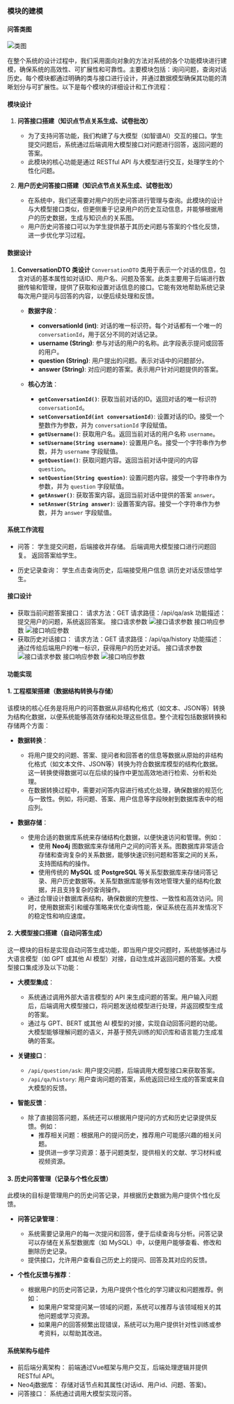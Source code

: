 ### 模块的建模

#### 问答类图
![类图](问答类图.png)

在整个系统的设计过程中，我们采用面向对象的方法对系统的各个功能模块进行建模，确保系统的高效性、可扩展性和可靠性。主要模块包括：询问问题，查询对话历史。每个模块都通过明确的类与接口进行设计，并通过数据模型确保其功能的清晰划分与可扩展性。以下是每个模块的详细设计和工作流程：

#### 模块设计
1. **问答接口搭建（知识点节点关系生成、试卷批改）**
    - 为了支持问答功能，我们构建了与大模型（如智谱AI）交互的接口。学生提交问题后，系统通过后端调用大模型接口对问题进行回答，返回问题的答案。
    - 此模块的核心功能是通过 RESTful API 与大模型进行交互，处理学生的个性化问题。

2. **用户历史问答接口搭建（知识点节点关系生成、试卷批改）**
    - 在系统中，我们还需要对用户的历史问答进行管理与查询。此模块的设计与大模型接口类似，但更侧重于记录用户的历史互动信息，并能够根据用户的历史数据，生成与知识点的关系图。
    - 用户历史问答接口可以为学生提供基于其历史问题与答案的个性化反馈，进一步优化学习过程。

#### 数据设计

1. **ConversationDTO 类设计**
   `ConversationDTO` 类用于表示一个对话的信息，包含对话的基本属性如对话ID、用户名、问题及答案。此类主要用于后端进行数据传输和管理，提供了获取和设置对话信息的接口。它能有效地帮助系统记录每次用户提问与回答的内容，以便后续处理和反馈。

   - **数据字段**：
     - **conversationId (int)**: 对话的唯一标识符。每个对话都有一个唯一的 `conversationId`，用于区分不同的对话记录。
     - **username (String)**: 参与对话的用户的名称。此字段表示提问或回答的用户。
     - **question (String)**: 用户提出的问题。表示对话中的问题部分。
     - **answer (String)**: 对应问题的答案。表示用户针对问题提供的答案。

   - **核心方法**：
     - **`getConversationId()`**: 获取当前对话的ID。返回对话的唯一标识符 `conversationId`。
     - **`setConversationId(int conversationId)`**: 设置对话的ID。接受一个整数作为参数，并为 `conversationId` 字段赋值。
     - **`getUsername()`**: 获取用户名。返回当前对话的用户名称 `username`。
     - **`setUsername(String username)`**: 设置用户名。接受一个字符串作为参数，并为 `username` 字段赋值。
     - **`getQuestion()`**: 获取问题内容。返回当前对话中提问的内容 `question`。
     - **`setQuestion(String question)`**: 设置问题内容。接受一个字符串作为参数，并为 `question` 字段赋值。
     - **`getAnswer()`**: 获取答案内容。返回当前对话中提供的答案 `answer`。
     - **`setAnswer(String answer)`**: 设置答案内容。接受一个字符串作为参数，并为 `answer` 字段赋值。

#### 系统工作流程
- 问答：
学生提交问题，后端接收并存储。
后端调用大模型接口进行问题回复。
返回答案给学生。

- 历史记录查询：
学生点击查询历史，后端接受用户信息
讲历史对话反馈给学生。

#### 接口设计
- 获取当前问题答案接口：
请求方法：GET
请求路径：/api/qa/ask
功能描述：提交用户的问题，系统返回答案。
接口请求参数
![接口请求参数](问答1.png)
接口响应参数
![接口响应参数](问答2.png)
- 获取历史对话接口：
请求方法：GET
请求路径：/api/qa/history
功能描述：通过传给后端用户的唯一标识，获得用户的历史对话。
接口请求参数
![接口请求参数](历史1.png)
接口响应参数
![接口响应参数](历史2.png)

#### 功能实现

#### 1. **工程框架搭建（数据结构转换与存储）**
该模块的核心任务是将用户的问答数据从非结构化格式（如文本、JSON等）转换为结构化数据，以便系统能够高效存储和处理这些信息。整个流程包括数据转换和存储两个方面：

- **数据转换**：
    - 将用户提交的问题、答案、提问者和回答者的信息等数据从原始的非结构化格式（如文本文件、JSON等）转换为符合数据库模型的结构化数据。这一转换使得数据可以在后续的操作中更加高效地进行检索、分析和处理。
    - 在数据转换过程中，需要对问答内容进行格式化处理，确保数据的规范化与一致性。例如，将问题、答案、用户信息等字段映射到数据库表中的相应列。

- **数据存储**：
    - 使用合适的数据库系统来存储结构化数据，以便快速访问和管理。例如：
        - 使用 **Neo4j** 图数据库来存储用户之间的问答关系。图数据库非常适合存储和查询复杂的关系数据，能够快速识别问题和答案之间的关系，支持图结构的操作。
        - 使用传统的 **MySQL** 或 **PostgreSQL** 等关系型数据库来存储问答记录、用户历史数据等。关系型数据库能够有效地管理大量的结构化数据，并且支持复杂的查询操作。
    - 通过合理设计数据库表结构，确保数据的完整性、一致性和高效访问。同时，使用数据索引和缓存策略来优化查询性能，保证系统在高并发情况下的稳定性和响应速度。

#### 2. **大模型接口搭建（自动问答生成）**
这一模块的目标是实现自动问答生成功能，即当用户提交问题时，系统能够通过与大语言模型（如 GPT 或其他 AI 模型）对接，自动生成并返回问题的答案。大模型接口集成涉及以下功能：

- **大模型集成**：
    - 系统通过调用外部大语言模型的 API 来生成问题的答案。用户输入问题后，后端调用大模型接口，将问题发送给模型进行处理，并返回模型生成的答案。
    - 通过与 GPT、BERT 或其他 AI 模型的对接，实现自动回答问题的功能。大模型能够理解问题的语义，并基于预先训练的知识库和语言能力生成准确的答案。

- **关键接口**：
    - `/api/question/ask`: 用户提交问题，后端调用大模型接口来获取答案。
    - `/api/qa/history`: 用户查询问题的答案，系统返回已经生成的答案或来自大模型的反馈。
    
- **智能反馈**：
    - 除了直接回答问题，系统还可以根据用户提问的方式和历史记录提供反馈。例如：
        - 推荐相关问题：根据用户的提问历史，推荐用户可能感兴趣的相关问题。
        - 提供进一步学习资源：基于问题类型，提供相关的文献、学习材料或视频资源。

#### 3. **历史问答管理（记录与个性化反馈）**
此模块的目标是管理用户的历史问答记录，并根据历史数据为用户提供个性化反馈。

- **问答记录管理**：
    - 系统需要记录用户的每一次提问和回答，便于后续查询与分析。问答记录可以存储在关系型数据库（如 MySQL）中，以便用户能够查看、修改和删除历史记录。
    - 提供接口，允许用户查看自己历史上的提问、回答及其对应的反馈。

- **个性化反馈与推荐**：
    - 根据用户的历史问答记录，为用户提供个性化的学习建议和问题推荐。例如：
        - 如果用户常常提问某一领域的问题，系统可以推荐与该领域相关的其他问题或学习资源。
        - 如果用户的回答频繁出现错误，系统可以为用户提供针对性训练或参考资料，以帮助其改进。


#### 系统架构与组件
- 前后端分离架构：
前端通过Vue框架与用户交互，后端处理逻辑并提供RESTful API。
- Neo4j数据库：
存储对话节点和其属性(对话id、用户id、问题、答案)。
- 问答接口：
系统通过调用大模型实现问答。

